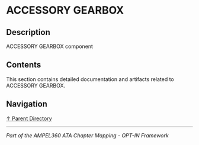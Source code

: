 # ACCESSORY GEARBOX

## Description

ACCESSORY GEARBOX component

## Contents

This section contains detailed documentation and artifacts related to ACCESSORY GEARBOX.

## Navigation

[↑ Parent Directory](../README.md)

---

*Part of the AMPEL360 ATA Chapter Mapping - OPT-IN Framework*

